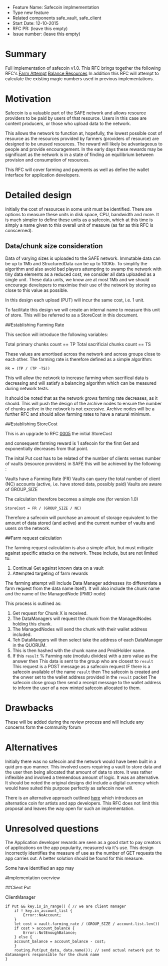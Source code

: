 - Feature Name: Safecoin implmementation
- Type new feature
- Related components safe_vault, safe_client 
- Start Date: 12-10-2015 
- RFC PR: (leave this empty)
- Issue number: (leave this empty)

# Summary

Full implementation of safecoin v1.0. This RFC brings together the following RFC's
[Farm Attempt](https://github.com/maidsafe/rfcs/blob/master/agreed/0004-Farm-attempt/0004-Farm-attempt.md)
[Balance Resources](https://github.com/maidsafe/rfcs/blob/master/agreed/0005-balance_network_resources/0005-balance_network_resources.md)
In addition this RFC will attempt to calculate the existing magic numbers used in previous implementations.

# Motivation

Safecoin is a valuable part of the SAFE network and allows resource providers to be paid by users of 
that resource. Users in this case are content producers, or those who upload data to the network.

This allows the network to function at, hopefully, the lowest possible cost of resource as the 
resources provided by farmers (providers of resource) are designed to be unused resources. The reward
will likely be advantageous to people and provide encouragement. In the early days these rewards may
be significant as the network is in a state of finding an equilibrium between provision and 
consumption of resources. 

This RFC will cover farming and payments as well as define the wallet interface for application 
developers.

# Detailed design

Initially the cost of resources in some unit must be identified. There are options to measure these 
units in disk space, CPU, bandwidth and more. It is much simpler to define these units as a safecoin, 
which at this time is simply a name given to this overall unit of measure (as far as this RFC is conscerned). 


## Data/chunk size consideration

Data of varying sizes is uploaded to the SAFE network. Immutable data can be up to 1Mb and StructuredData
can be up to 100Kb. To simplify the algorithm and also avoid bad players attempting to swamp the 
network with tiny data elements as a reduced cost, we consider all data uploaded as a single unit. 
These data units, we know are at most 1Mb and we should encourage developers to maximise their 
use of the network by storing as close to this value as possible. 

In this design each upload (PUT) will incur the same cost, i.e. 1 unit. 

To facilitate this design we will create an internal name to measure this unit of store. This will
be referred to as a StoreCost in this document.


##Establishing Farming Rate 

This section will introduce the following variables:

Total primary chunks count     == TP
Total sacrificial chunks count == TS

These values are amortised across the network and across groups close to each other. The farming 
rate is therefore defined as a simple algorithm:

`FR = (TP / (TP -TS))`

This will allow the network to increase farming when sacrifical data is decreasing and will satisfy 
a balancing algorithm which can be measured during network tests. 

It should be noted that as the network grows farming rate decreases, as it should. This will push 
the design of the archive nodes to ensure the number of chunks active in the network is not excessive.
Archive nodes will be a further RFC and should allow farming rates to have a natural minimum.
 
##Establishing StoreCost

This is an upgrade to RFC [0005](https://github.com/dirvine/rfcs/blob/safecoin_implementation/agreed/0005-balance_network_resources.md) the initial StoreCost

and consequent farming reward is 1 safecoin for the first Get and exponentially decreases from that point. 

The inital Put cost has to be related of the number of clients verses number of vaults (resource providers)
in SAFE this will be achieved by the following :

Vaults have a Farming Rate (FR)
Vaults can query the total number of client (NC) accounts (active, i.e. have stored data, possibly paid)
Vaults are aware of GROUP_SIZE

The calculation therefore becomes a simple one (for version 1.0)

`StoreCost = FR / (GROUP_SIZE / NC)`

Therefore a safecoin will purchase an amount of storage equivalent to the amount of data stored (and
active) and the current number of vaults and users on the network. 

##Farm request calculation

The farming request calculation is also a simple affair, but must mitigate against specific attacks
on the network. These include, but are not limited to:

1. Continual Get against known data on a vault
2. Attempted targeting of farm rewards

The farming attempt will include Data Manager addresses (to differentiate a farm request from the 
data name itself). It will also include the chunk name and the name of the ManagedNode (PMID node)

This process is outlined as:

1. Get request for Chunk X is received.
2. The DataManagers will request the chunk from the ManagedNodes holding this chunk.
3. The ManagedNodes will send the chunk with their wallet address included. 
4. Teh DataMangers will then select take the address of each DataManager in the QUORUM.
5. This is then hashed with the chunk name and PmidHolder name.
6. If this `result` % Farming rate (modulu divides) with a zero value as the answer then 
   This data is sent to the group who are closest to `result`
   This request is a POST message as a safecoin request
   IF there is a safecoin available of the name `result` then
   The safecoin is created and the onwer set to the wallet address provided in the `result` packet
   The safecoin close group then send a receipt message to the wallet address to inform the user 
   of a new minted safecoin allocated to them. 

# Drawbacks

These will be added during the review process and will include any concerns form the community forum 


# Alternatives

Initially there was no safecoin and the network would have been built in a quid pro quo manner. 
This involved users requiring a vault to store data and the user then being allocated that
amount of data to store. It was rather inflexible and involved a tremendous amount of logic. 
It was an alternative. It should be noted the original designs did include a digital
currency which would have suited this purpose perfectly as safecoin now will.

There is an alternative approach outlined [here](https://forum.safenetwork.io/t/safecoin-divisibility/4806/68) which introduces an alternatice coin for artists and app developers. This RFC does not limit this proposal and leaves the way open for such an implementation. 

# Unresolved questions

The Application developer rewards are seen as a good start to pay creators of applications on the 
app popularity, measured via it's use. This design incorrectly identifies the measure of use as the
number of GET requests the app carries out. A better solution should be found for this measure.

Some have identified an app may 

#Implementation overview

##Client Put

ClientManager

```
if Put && key.is_in_range() { // we are client manager
    if ! key.in_account_list {
        Error::NoAccount;
    }
    let cost = vault.farming_rate / (GROUP_SIZE / account.list.len())
    if cost > account_balance {
        Error::NotEnoughBalance;
    } else {
    account_balance = account_balance - cost;
    }
    routing.Put(put_data, data.name()); // send actual network put to datamangers responsible for the chunk name
}
```
